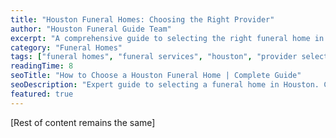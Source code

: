 ```yaml
---
title: "Houston Funeral Homes: Choosing the Right Provider"
author: "Houston Funeral Guide Team"
excerpt: "A comprehensive guide to selecting the right funeral home in Houston, including services offered, considerations, and questions to ask."
category: "Funeral Homes"
tags: ["funeral homes", "funeral services", "houston", "provider selection"]
readingTime: 8
seoTitle: "How to Choose a Houston Funeral Home | Complete Guide"
seoDescription: "Expert guide to selecting a funeral home in Houston. Compare services, prices, and facilities to make an informed decision."
featured: true
---
```


[Rest of content remains the same]